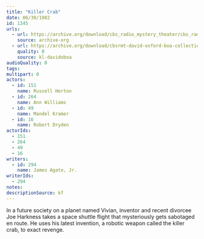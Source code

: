 ```yaml
---
title: "Killer Crab"
date: 06/30/1982
id: 1345
urls: 
  - url: https://archive.org/download/cbs_radio_mystery_theater/cbs_radio_mystery_theater-1301-1350.zip/cbs_radio_mystery_theater-1301-1350%2Fcbsrmt_1345_killer_crab.mp3
    source: archive-org
  - url: https://archive.org/download/cbsrmt-david-oxford-boa-collection/CBSRMT-820630-1345-Killer-Crab-(128-48)_WBBM-JE-{BoA}.mp3
    quality: 0
    source: kl-davidoboa
audioQuality: 0
tags: 
multipart: 0
actors:  
  - id: 151
    name: Russell Horton  
  - id: 264
    name: Ann Williams  
  - id: 49
    name: Mandel Kramer  
  - id: 16
    name: Robert Dryden
actorIds:  
  - 151  
  - 264  
  - 49  
  - 16
writers:  
  - id: 294
    name: James Agate, Jr.
writerIds:  
  - 294
notes: 
descriptionSource: kf
---
```

In a future society on a planet named Vivian, inventor and recent divorcee Joe Harkness takes a space shuttle flight that mysteriously gets sabotaged en route. He uses his latest invention, a robotic weapon called the killer crab, to exact revenge.